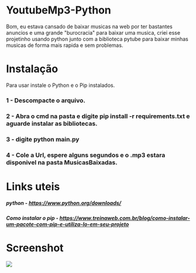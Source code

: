 # YoutubeMp3-Python
Bom, eu estava cansado de baixar musicas na web por ter bastantes anuncios e uma grande "burocracia" para baixar uma musica,
criei esse projetinho usando python junto com a biblioteca pytube para baixar minhas musicas de forma mais rapida e sem problemas. 

# Instalação
Para usar instale o Python e o Pip instalados. 
### 1 - Descompacte o arquivo. 
### 2 - Abra o cmd na pasta e digite pip install -r requirements.txt  e aguarde instalar as bibliotecas.
### 3 - digite python main.py
### 4 - Cole a Url, espere alguns segundos e o .mp3 estara disponivel na pasta MusicasBaixadas. 

# Links uteis
##### python - https://www.python.org/downloads/
##### Como instalar o pip - https://www.treinaweb.com.br/blog/como-instalar-um-pacote-com-pip-e-utiliza-lo-em-seu-projeto

# Screenshot
<img src="https://i.imgur.com/tzL94UT.png">
